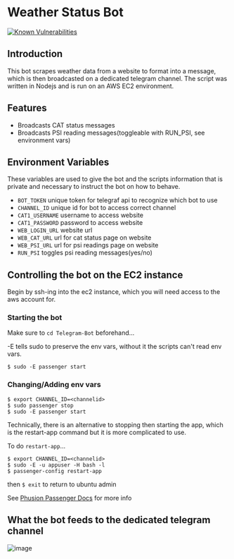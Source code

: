 # Weather Status Bot
[![Known Vulnerabilities](https://snyk.io/test/github/adohqsigs/Telegram-Bot/badge.svg?targetFile=package.json)](https://snyk.io/test/github/adohqsigs/Telegram-Bot?targetFile=package.json)

## Introduction

This bot scrapes weather data from a website to format into a message, which is then broadcasted on a dedicated telegram channel. 
The script was written in Nodejs and is run on an AWS EC2 environment.

## Features

- Broadcasts CAT status messages
- Broadcasts PSI reading messages(toggleable with RUN_PSI, see environment vars)

## Environment Variables

These variables are used to give the bot and the scripts information that is private and necessary to instruct the bot on how to behave.

- `BOT_TOKEN` unique token for telegraf api to recognize which bot to use
- `CHANNEL_ID` unique id for bot to access correct channel
- `CAT1_USERNAME` username to access website
- `CAT1_PASSWORD` password to access website
- `WEB_LOGIN_URL` website url
- `WEB_CAT_URL` url for cat status page on website
- `WEB_PSI_URL` url for psi readings page on website
- `RUN_PSI` toggles psi reading messages(yes/no)

## Controlling the bot on the EC2 instance

Begin by ssh-ing into the ec2 instance, which you will need access to the aws account for.

### Starting the bot

Make sure to `cd Telegram-Bot` beforehand...

-E tells sudo to preserve the env vars, without it the scripts can't read env vars.

```
$ sudo -E passenger start
```

### Changing/Adding env vars

```
$ export CHANNEL_ID=<channelid>
$ sudo passenger stop
$ sudo -E passenger start
```
Technically, there is an alternative to stopping then starting the app, which is the restart-app command but it is more complicated to use.

To do `restart-app`...
```
$ export CHANNEL_ID=<channelid>
$ sudo -E -u appuser -H bash -l
$ passenger-config restart-app
```
then `$ exit` to return to ubuntu admin

See [Phusion Passenger Docs](https://www.phusionpassenger.com/library/) for more info

## What the bot feeds to the dedicated telegram channel

![image](https://user-images.githubusercontent.com/39015652/103176843-25c45580-48b0-11eb-8b4f-6ebac949b868.png)

